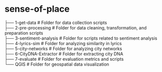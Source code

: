 # sense-of-place

├── 1-get-data # Folder for data collection scripts          
├── 2-pre-processing # Folder for data cleaning, transformation, and preparation scripts               
├── 3-sentiment-analysis # Folder for scripts related to sentiment analysis         
├── 4-lyrics-sim # Folder for analyzing similarity in lyrics        
├── 5-city-networks # Folder for analyzing city networks           
├── 6-CityDNA-Extractor # Folder for extracting city DNA         
├── 7-evaluate # Folder for evaluation metrics and scripts              
└── QGIS # Folder for geospatial data visualization           
